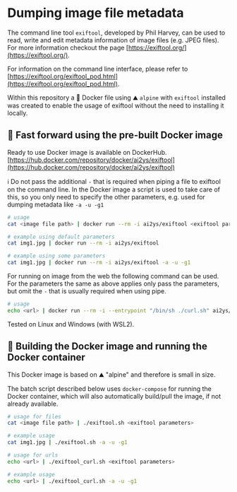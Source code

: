 # Dumping image file metadata
The command line tool `exiftool`, developed by Phil Harvey, can be used to read, write and edit metadata information of image files (e.g. JPEG files). 
For more information checkout the page [https://exiftool.org/](https://exiftool.org/). 

For information on the command line interface, please refer to [https://exiftool.org/exiftool_pod.html](https://exiftool.org/exiftool_pod.html).

Within this repository a 🐳 Docker file using ⛰️ `alpine` with `exiftool` installed was created to enable the usage of exiftool without the need to installing it locally.  

<!--
## 🐧 Installing `exiftool` on Ubuntu/Debian locally
```bash
sudo apt-get update
sudo apt-get install -y exiftool
```
--> 

## 🐳 Fast forward using the pre-built Docker image
Ready to use Docker image is available on DockerHub.
[https://hub.docker.com/repository/docker/ai2ys/exiftool](https://hub.docker.com/repository/docker/ai2ys/exiftool)

ℹ️ Do not pass the additional `-` that is required when piping a file to exiftool on the command line. In the Docker image a script is used to take care of this, so you only need to specify the other parameters, e.g. used for dumping metadata like `-a -u -g1` 

```bash
# usage
cat <image file path> | docker run --rm -i ai2ys/exiftool <exiftool parameters>

# example using default parameters
cat img1.jpg | docker run --rm -i ai2ys/exiftool

# example using some parameters
cat img1.jpg | docker run --rm -i ai2ys/exiftool -a -u -g1
```

For running on image from the web the following command can be used. For the parameters the same as above applies only pass the parameters, but omit the `-` that is usually required when using pipe.

```bash
# usage
echo <url> | docker run --rm -i --entrypoint "/bin/sh ./curl.sh" ai2ys/exiftool <exiftool parameters>
```

Tested on Linux and Windows (with WSL2).

## 🐳 Building the Docker image and running the Docker container
This Docker image is based on ⛰️ "alpine" and therefore is small in size.

The batch script described below uses `docker-compose` for running the Docker container, which will also automatically build/pull the image, if not already available. 


```bash
# usage for files
cat <image file path> | ./exiftool.sh <exiftool parameters>

# example usage
cat img1.jpg | ./exiftool.sh -a -u -g1
```

```bash
# usage for urls
echo <url> | ./exiftool_curl.sh <exiftool parameters>

# example usage
echo <url> | ./exiftool_curl.sh -a -u -g1
```

